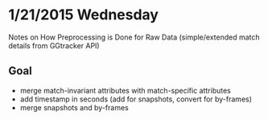 1/21/2015 Wednesday
=================
Notes on How Preprocessing is Done for Raw Data
(simple/extended match details from GGtracker API)

## Goal
- merge match-invariant attributes with match-specific attributes
- add timestamp in seconds (add for snapshots, convert for by-frames)
- merge snapshots and by-frames

